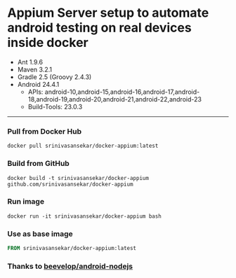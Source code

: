# Appium Server setup to automate android testing on real devices inside docker

- Ant 1.9.6
- Maven 3.2.1
- Gradle 2.5 (Groovy 2.4.3)
- Android 24.4.1
    + APIs: android-10,android-15,android-16,android-17,android-18,android-19,android-20,android-21,android-22,android-23
    + Build-Tools: 23.0.3

----
### Pull from Docker Hub
```
docker pull srinivasansekar/docker-appium:latest
```

### Build from GitHub
```
docker build -t srinivasansekar/docker-appium github.com/srinivasansekar/docker-appium
```

### Run image
```
docker run -it srinivasansekar/docker-appium bash
```

### Use as base image
```Dockerfile
FROM srinivasansekar/docker-appium:latest
```
### Thanks to [beevelop/android-nodejs](https://github.com/beevelop/docker-android-nodejs.git)
